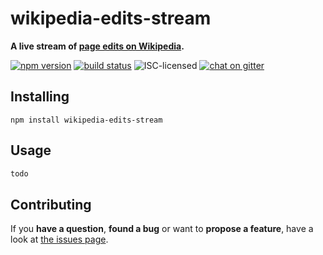 # wikipedia-edits-stream

**A live stream of [page edits on Wikipedia](https://www.mediawiki.org/wiki/API:Recent_changes_stream).**

[![npm version](https://img.shields.io/npm/v/wikipedia-edits-stream.svg)](https://www.npmjs.com/package/wikipedia-edits-stream)
[![build status](https://img.shields.io/travis/derhuerst/wikipedia-edits-stream.svg)](https://travis-ci.org/derhuerst/wikipedia-edits-stream)
![ISC-licensed](https://img.shields.io/github/license/derhuerst/wikipedia-edits-stream.svg)
[![chat on gitter](https://badges.gitter.im/derhuerst.svg)](https://gitter.im/derhuerst)


## Installing

```shell
npm install wikipedia-edits-stream
```


## Usage

```js
todo
```


## Contributing

If you **have a question**, **found a bug** or want to **propose a feature**, have a look at [the issues page](https://github.com/derhuerst/wikipedia-edits-stream/issues).
